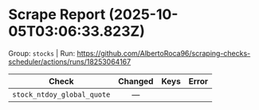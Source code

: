 # Scrape Report (2025-10-05T03:06:33.823Z)

Group: `stocks`  |  Run: https://github.com/AlbertoRoca96/scraping-checks-scheduler/actions/runs/18253064167

| Check | Changed | Keys | Error |
|---|:---:|:--|:--|
| `stock_ntdoy_global_quote` | — |  |  |

